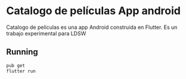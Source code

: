 # Catalogo de películas App android

Catalogo de películas es una app Android construida en Flutter. Es un trabajo experimental para LDSW

## Running

```bash
pub get
flutter run
```
